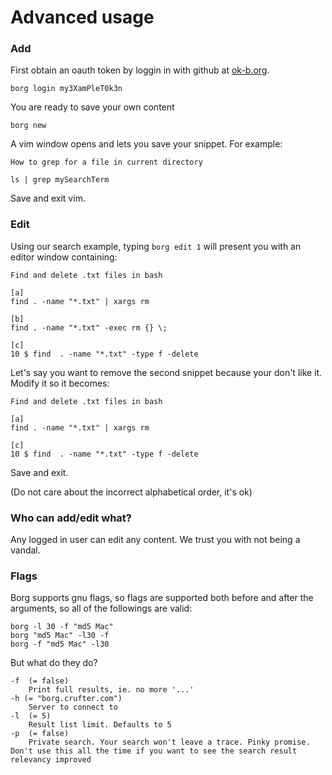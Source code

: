# Advanced usage

### Add

First obtain an oauth token by loggin in with github at [ok-b.org](http://ok-b.org).

```
borg login my3XamPleT0k3n
```

You are ready to save your own content

```
borg new
```

A vim window opens and lets you save your snippet. For example:

```
How to grep for a file in current directory

ls | grep mySearchTerm
```

Save and exit vim.

### Edit

Using our search example, typing `borg edit 1` will present you with an editor window containing:

```
Find and delete .txt files in bash
 
[a]
find . -name "*.txt" | xargs rm

[b]
find . -name "*.txt" -exec rm {} \;

[c]
10 $ find  . -name "*.txt" -type f -delete
```

Let's say you want to remove the second snippet because your don't like it. Modify it so it becomes:

```
Find and delete .txt files in bash
 
[a]
find . -name "*.txt" | xargs rm

[c]
10 $ find  . -name "*.txt" -type f -delete
```

Save and exit.

(Do not care about the incorrect alphabetical order, it's ok)

### Who can add/edit what?

Any logged in user can edit any content. We trust you with not being a vandal.

### Flags

Borg supports gnu flags, so flags are supported both before and after the arguments, so all of the followings are valid:

```
borg -l 30 -f "md5 Mac"
borg "md5 Mac" -l30 -f
borg -f "md5 Mac" -l30
```

But what do they do?

```
-f  (= false)
    Print full results, ie. no more '...'
-h (= "borg.crufter.com")
    Server to connect to
-l  (= 5)
    Result list limit. Defaults to 5
-p  (= false)
    Private search. Your search won't leave a trace. Pinky promise. Don't use this all the time if you want to see the search result relevancy improved
```

